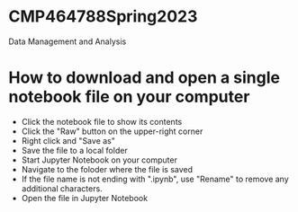 # CMP464788Spring2023
Data Management and Analysis

# How to download and open a single notebook file on your computer
- Click the notebook file to show its contents
- Click the "Raw" button on the upper-right corner
- Right click and "Save as"
- Save the file to a local folder
- Start Jupyter Notebook on your computer
- Navigate to the foloder where the file is saved
- If the file name is not ending with ".ipynb", use "Rename" to remove any additional characters.
- Open the file in Jupyter Notebook
